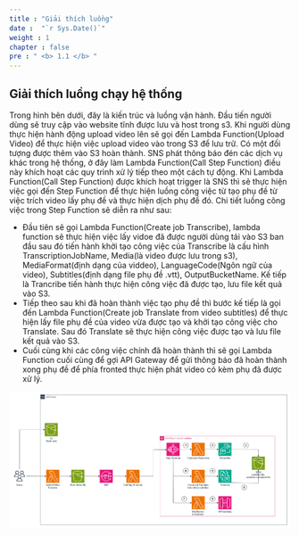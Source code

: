 ```yaml
---
title : "Giải thích luồng"
date :  "`r Sys.Date()`" 
weight : 1 
chapter : false
pre : " <b> 1.1 </b> "
---
```


## Giải thích luồng chạy hệ thống

Trong hình bên dưới, đây là kiến trúc và luồng vận hành. Đầu tiến người dùng sẽ truy cập vào website tĩnh được lưu và host trong s3. Khi người dùng thực hiện hành động upload video lên sẽ gọi đến Lambda Function(Upload Video) để thực hiện việc upload video vào trong S3 để lưu trữ. Có một đối tượng được thêm vào S3 hoàn thành. SNS phát thông báo đén các dịch vụ khác trong hệ thống, ở đây làm Lambda Function(Call Step Function) điều này khích hoạt các quy trình xử lý tiếp theo một cách tự động. Khi Lambda Function(Call Step Function) được khích hoạt trigger là SNS thì sẽ thực hiện việc gọi đến Step Function để thực hiện luồng công việc từ tạo phụ đề từ việc trích video lấy phụ đề và thực hiện dịch phụ đề đó. Chi tiết luồng công việc trong Step Function sẽ diễn ra như sau:
- Đầu tiên sẽ gọi Lambda Function(Create job Transcribe), lambda function sẽ thực hiện việc lấy vidoe đã được người dùng tải vào S3 ban đầu sau đó tiến hành khởi tạo công việc của Transcribe là cấu hình TranscriptionJobName, Media(là video được lưu trong s3), MediaFormat(định dạng của viddeo), LanguageCode(Ngôn ngữ của video), Subtitles(định dạng file phụ đề .vtt), OutputBucketName. Kế tiếp là Trancribe tiến hành thực hiện công việc đã được tạo, lưu file kết quả vào S3.
- Tiếp theo sau khi đã hoàn thành việc tạo phụ đề thì bước kế tiếp là gọi đến Lambda Function(Create job Translate from video subtitles) để thực hiện lấy file phụ đề của video vừa được tạo và khởi tạo công việc cho Translate. Sau đó Translate sẽ thực hiện công việc được tạo và lưu file kết quả vào S3.
- Cuối cùng khi các công việc chính đã hoàn thành thì sẽ gọi Lambda Function cuối cùng để gợi API Gateway để gửi thông báo đã hoàn thành xong phụ đề để phía fronted thực hiện phát video có kèm phụ đã được xử lý.

![s1](/static/images/1.Introduce/architec.png)
